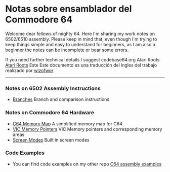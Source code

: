 # Notas sobre ensamblador del Commodore 64

Welcome dear fellows of mighty 64. Here I'm sharing my work notes on 6502/6510 assembly. Please keep in mind that, even though I'm trying to keep things simple and easy to understand for beginners, as I am also a beginner the notes can be incomplete or bear some errors.

If you need further technical details I suggest codebase64.org Atari Roots
[Atari Roots](http://www.atariarchives.org/roots/index.php)
Este Este documento es una traducción del ingles del trabajo realizado por [wizofwor](https://github.com/wizofwor/C64-Notes)

---

### Notes on 6502 Assembly Instructions
+ [Branches](https://github.com/SrHead/C64-Notes/blob/master/notes/Branches.md) Branch and comparison instructions

### Notes on Commodore 64 Hardware

+ [C64 Memory Map](notes/C64-memory-map.md) A simplified memory map for C64
+ [VIC Memory Pointers](https://github.com/SrHead/C64-Notes/blob/master/notes/Memory-locations-used-by-VIC.md) VIC Memory pointers and corresponding memory areas
+ [Screen Modes](https://github.com/SrHead/C64-Notes/blob/master/notes/C64-screen-modes.md) Built in screen modes

 
### Code Examples

+ You can find code examples on my other repo [C64 assembly examples](https://github.com/SrHead/C64-assembly-examples)
